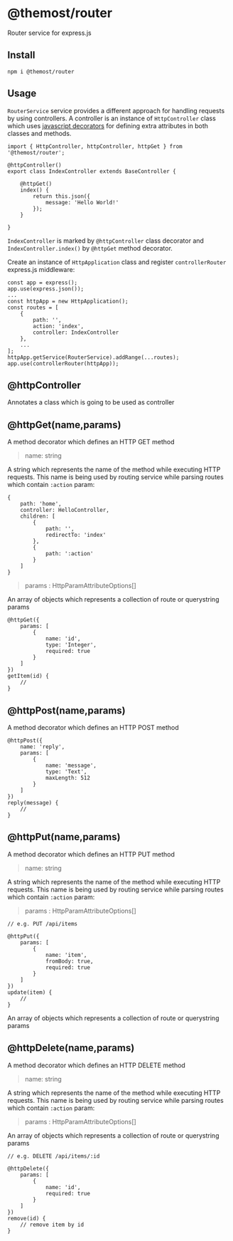 # @themost/router
Router service for express.js

## Install

    npm i @themost/router

## Usage

`RouterService` service provides a different approach for handling requests by using
controllers. A controller is an instance of `HttpController` class which uses [javascript decorators](https://github.com/tc39/proposal-decorators) for defining extra attributes in both
classes and methods. 

    import { HttpController, httpController, httpGet } from '@themost/router';
    
    @httpController()
    export class IndexController extends BaseController {

        @httpGet()
        index() {
            return this.json({
                message: 'Hello World!'
            });
        }

    }

`IndexController` is marked by `@httpController` class decorator and `IndexController.index()` by `@httpGet` method decorator.

Create an instance of `HttpApplication` class and register `controllerRouter` express.js middleware:

    const app = express();
    app.use(express.json());
    ...
    const httpApp = new HttpApplication();
    const routes = [
        {
            path: '',
            action: 'index',
            controller: IndexController
        },
        ...
    ];
    httpApp.getService(RouterService).addRange(...routes);
    app.use(controllerRouter(httpApp));

## @httpController

Annotates a class which is going to be used as controller

## @httpGet(name,params)

A method decorator which defines an HTTP GET method

> name: string

A string which represents the name of the method while executing HTTP requests. This name is being used by routing service while parsing routes which contain `:action` param:

    {
        path: 'home',
        controller: HelloController,
        children: [
            {
                path: '',
                redirectTo: 'index'
            },
            {
                path: ':action'
            }
        ]
    }

> params : HttpParamAttributeOptions[]

An array of objects which represents a collection of route or querystring params

    @httpGet({
        params: [
            {
                name: 'id',
                type: 'Integer',
                required: true
            }
        ]
    })
    getItem(id) {
        //
    }

 ## @httpPost(name,params)

A method decorator which defines an HTTP POST method

    @httpPost({
        name: 'reply',
        params: [
            {
                name: 'message',
                type: 'Text',
                maxLength: 512
            }
        ]
    })
    reply(message) {
        //
    }

## @httpPut(name,params)

A method decorator which defines an HTTP PUT method

> name: string

A string which represents the name of the method while executing HTTP requests. This name is being used by routing service while parsing routes which contain `:action` param:

> params : HttpParamAttributeOptions[]

    // e.g. PUT /api/items

    @httpPut({
        params: [
            {
                name: 'item',
                fromBody: true,
                required: true
            }
        ]
    })
    update(item) {
        //
    }

An array of objects which represents a collection of route or querystring params

## @httpDelete(name,params)

A method decorator which defines an HTTP DELETE method

> name: string

A string which represents the name of the method while executing HTTP requests. This name is being used by routing service while parsing routes which contain `:action` param:

> params : HttpParamAttributeOptions[]

An array of objects which represents a collection of route or querystring params

    // e.g. DELETE /api/items/:id

    @httpDelete({
        params: [
            {
                name: 'id',
                required: true
            }
        ]
    })
    remove(id) {
        // remove item by id
    }
